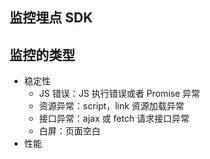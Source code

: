 ## 监控埋点 SDK

## 监控的类型

-   稳定性
    -   JS 错误：JS 执行错误或者 Promise 异常
    -   资源异常：script，link 资源加载异常
    -   接口异常：ajax 或 fetch 请求接口异常
    -   白屏：页面空白
-   性能
